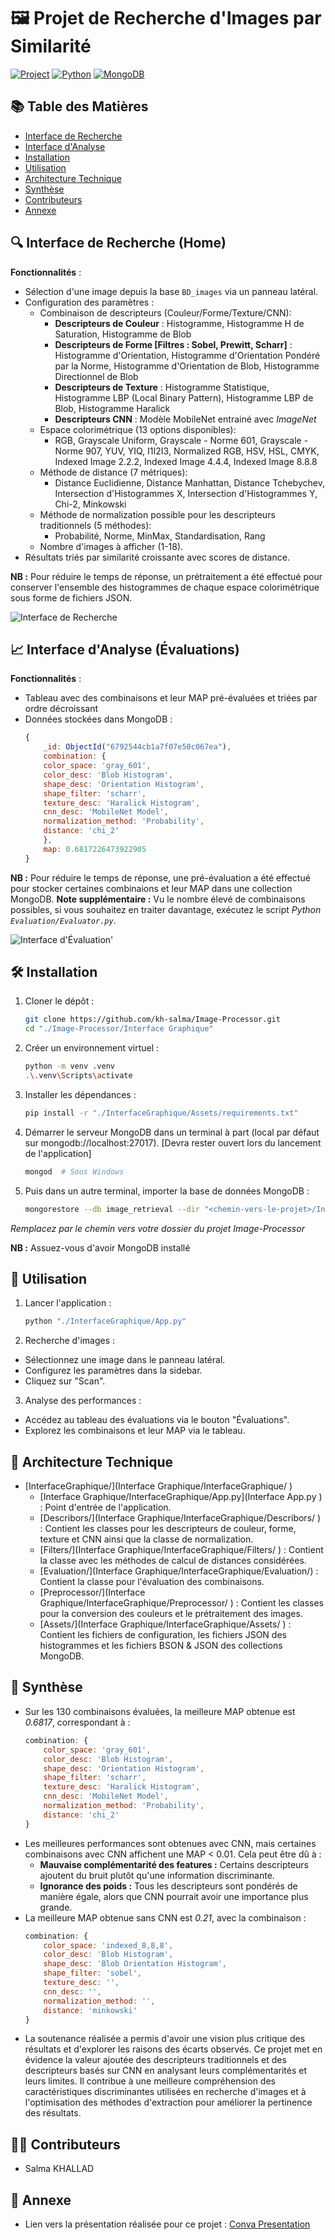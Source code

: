 # 🖼️ Projet de Recherche d'Images par Similarité

[![Project](https://img.shields.io/badge/GithubProject-1.0-red)](https://github.com/kh-salma/Image-Processor.git)
[![Python](https://img.shields.io/badge/Python-3.8%2B-blue)](https://www.python.org/)
[![MongoDB](https://img.shields.io/badge/MongoDB-5.0%2B-green)](https://www.mongodb.com/)

## 📚 Table des Matières
- [Interface de Recherche](#-interface-de-recherche)
- [Interface d'Analyse](#-interface-danalyse)
- [Installation](#-installation)
- [Utilisation](#-utilisation)
- [Architecture Technique](#-architecture-technique)
- [Synthèse](#-synthèse)
- [Contributeurs](#-contributeurs)
- [Annexe](#-annexe)

## 🔍 Interface de Recherche (Home)
**Fonctionnalités** :
- Sélection d'une image depuis la base `BD_images` via un panneau latéral.
- Configuration des paramètres :
  - Combinaison de descripteurs (Couleur/Forme/Texture/CNN):
    - **Descripteurs de Couleur** : Histogramme, Histogramme H de Saturation, Histogramme de Blob
    - **Descripteurs de Forme [Filtres : Sobel, Prewitt, Scharr]** : Histogramme d'Orientation, Histogramme d'Orientation Pondéré par la Norme, Histogramme d'Orientation de Blob, Histogramme Directionnel de Blob 
    - **Descripteurs de Texture** : Histogramme Statistique, Histogramme LBP (Local Binary Pattern), Histogramme LBP de Blob, Histogramme Haralick
    -  **Descripteurs CNN** : Modèle MobileNet entrainé avec *ImageNet*
  - Espace colorimétrique (13 options disponibles):
    - RGB, Grayscale Uniform, Grayscale - Norme 601, Grayscale - Norme 907, YUV, YIQ, I1I2I3, Normalized RGB, HSV, HSL, CMYK, Indexed Image 2.2.2, Indexed Image 4.4.4,  Indexed Image 8.8.8
  - Méthode de distance (7 métriques):
    - Distance Euclidienne, Distance Manhattan, Distance Tchebychev, Intersection d'Histogrammes X, Intersection d'Histogrammes Y, Chi-2, Minkowski
  - Méthode de normalization possible pour les descripteurs traditionnels (5 méthodes):
    - Probabilité, Norme, MinMax, Standardisation, Rang
  - Nombre d'images à afficher (1-18).
- Résultats triés par similarité croissante avec scores de distance.

**NB :** Pour réduire le temps de réponse, un prétraitement a été effectué pour conserver l'ensemble des histogrammes de chaque espace colorimétrique sous forme de fichiers JSON.

![Interface de Recherche](./Interface%20Graphique/InterfaceGraphique/Assets/Screenshoots/Interface%20de%20Recherche.png)

## 📈 Interface d'Analyse (Évaluations)
**Fonctionnalités** :
- Tableau avec des combinaisons et leur MAP pré-évaluées et triées par ordre décroissant 
- Données stockées dans MongoDB :
    ```javascript
    {
        _id: ObjectId("6792544cb1a7f07e50c067ea"),
        combination: {
        color_space: 'gray_601',
        color_desc: 'Blob Histogram',
        shape_desc: 'Orientation Histogram',
        shape_filter: 'scharr',
        texture_desc: 'Haralick Histogram',
        cnn_desc: 'MobileNet Model',
        normalization_method: 'Probability',
        distance: 'chi_2'
        },
        map: 0.6817226473922905
    }
    ```

**NB :** Pour réduire le temps de réponse, une pré-évaluation a été effectué pour stocker certaines combinaions et leur MAP dans une collection MongoDB.
**Note supplémentaire :** Vu le nombre élevé de combinaisons possibles, si vous souhaitez en traiter davantage, exécutez le script *Python `Evaluation/Evaluator.py`*.

![Interface d'Évaluation'](./Interface%20Graphique/InterfaceGraphique/Assets/Screenshoots/Interface%20d%20Evaluation.png)

## 🛠 Installation
1. Cloner le dépôt :
    ```sh
    git clone https://github.com/kh-salma/Image-Processor.git
    cd "./Image-Processor/Interface Graphique"
    ```
2. Créer un environnement virtuel :
    ```sh
    python -m venv .venv
    .\.venv\Scripts\activate
    ```
3. Installer les dépendances :
    ```sh
    pip install -r "./InterfaceGraphique/Assets/requirements.txt"
    ```
4. Démarrer le serveur MongoDB dans un terminal à part (local par défaut sur mongodb://localhost:27017). [Devra rester ouvert lors du lancement de l'application]
    ```sh
    mongod  # Sous Windows
    ```
5. Puis dans un autre terminal, importer la base de données MongoDB :
    ```sh
    mongorestore --db image_retrieval --dir "<chemin-vers-le-projet>/Interface Graphique/InterfaceGraphique/Assets/Json Files/mongodb_dump/image_retrieval"
    ```
*Remplacez <chemin-vers-le-projet> par le chemin vers votre dossier du projet Image-Processor*

**NB :** Assuez-vous d'avoir MongoDB installé

## 🚀 Utilisation
1. Lancer l'application :
    ```sh
    python "./InterfaceGraphique/App.py"  
    ```
2. Recherche d'images :
  - Sélectionnez une image dans le panneau latéral.
  - Configurez les paramètres dans la sidebar.
  - Cliquez sur "Scan".
3. Analyse des performances :
  - Accédez au tableau des évaluations via le bouton "Évaluations".
  - Explorez les combinaisons et leur MAP via le tableau.

## 🧠 Architecture Technique
- [InterfaceGraphique/](Interface Graphique/InterfaceGraphique/ )
    - [Interface Graphique/InterfaceGraphique/App.py](Interface App.py ) : Point d'entrée de l'application.
    - [Describors/](Interface Graphique/InterfaceGraphique/Describors/ ) : Contient les classes pour les descripteurs de couleur, forme, texture et CNN ainsi que la classe de normalization.
    - [Filters/](Interface Graphique/InterfaceGraphique/Filters/ ) : Contient la classe avec les méthodes de calcul de distances considérées.
    - [Evaluation/](Interface Graphique/InterfaceGraphique/Evaluation/) : Contient la classe pour l'évaluation des combinaisons.
    - [Preprocessor/](Interface Graphique/InterfaceGraphique/Preprocessor/ ) : Contient les classes pour la conversion des couleurs et le prétraitement des images.
    - [Assets/](Interface Graphique/InterfaceGraphique/Assets/ ) : Contient les fichiers de configuration, les fichiers JSON des histogrammes et les fichiers BSON & JSON des collections MongoDB.

## 🧠 Synthèse
- Sur les 130 combinaisons évaluées, la meilleure MAP obtenue est *0.6817*, correspondant à :
    ```javascript
    combination: {
        color_space: 'gray_601',
        color_desc: 'Blob Histogram',
        shape_desc: 'Orientation Histogram',
        shape_filter: 'scharr',
        texture_desc: 'Haralick Histogram',
        cnn_desc: 'MobileNet Model',
        normalization_method: 'Probability',
        distance: 'chi_2'
    }
    ```
- Les meilleures performances sont obtenues avec CNN, mais certaines combinaisons avec CNN affichent une MAP < 0.01. Cela peut être dû à :
    - **Mauvaise complémentarité des features :** Certains descripteurs ajoutent du bruit plutôt qu'une information discriminante.
    - **Ignorance des poids :** Tous les descripteurs sont pondérés de manière égale, alors que CNN pourrait avoir une importance plus grande.
- La meilleure MAP obtenue sans CNN est *0.21*, avec la combinaison :
    ```javascript
    combination: {
        color_space: 'indexed_8,8,8',
        color_desc: 'Blob Histogram',
        shape_desc: 'Blob Orientation Histogram',
        shape_filter: 'sobel',
        texture_desc: '',
        cnn_desc: '',
        normalization_method: '',
        distance: 'minkowski'
    }
    ```
- La soutenance réalisée a permis d'avoir une vision plus critique des résultats et d'explorer les raisons des écarts observés. Ce projet met en évidence la valeur ajoutée des descripteurs traditionnels et des descripteurs basés sur CNN en analysant leurs complémentarités et leurs limites. Il contribue à une meilleure compréhension des caractéristiques discriminantes utilisées en recherche d'images et à l'optimisation des méthodes d'extraction pour améliorer la pertinence des résultats.

## 👩‍💻 Contributeurs
- Salma KHALLAD 

## 📝 Annexe
- Lien vers la présentation réalisée pour ce projet : [Conva Presentation](https://www.canva.com/design/DAGdAoh1yog/GNS-RNluPjwyLH0-yL_kyw/edit?utm_content=DAGdAoh1yog&utm_campaign=designshare&utm_medium=link2&utm_source=sharebutton)